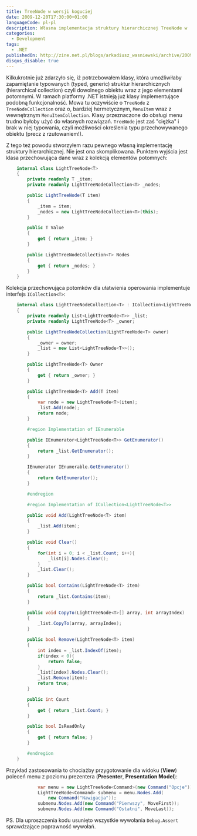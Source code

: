 ```yaml
---
title: TreeNode w wersji koguciej
date: 2009-12-20T17:30:00+01:00
languageCode: pl-pl
description: Własna implementacja struktury hierarchicznej TreeNode w .NET C#
categories:
  - Development
tags:
  - .NET
publishedOn: http://zine.net.pl/blogs/arkadiusz_wasniewski/archive/2009/12/20/treenode-w-wersji-koguciej.aspx
disqus_disable: true
---
```


Kilkukrotnie już zdarzyło się, iż potrzebowałem klasy, która umożliwiłaby zapamiętanie typowanych (typed, generic) struktur hierarchicznych (hierarchical collection) czyli dowolnego obiektu wraz z jego elementami potomnymi. W ramach platformy .NET istnieją już klasy implementujące podobną funkcjonalność. Mowa tu oczywiście o `TreeNode` z `TreeNodeCollection` oraz o, bardziej hermetycznym, `MenuItem` wraz z wewnętrznym `MenuItemCollection`. Klasy przeznaczone do obsługi menu trudno byłoby użyć do własnych rozwiązań. `TreeNode` jest zaś "ciężka" i brak w niej typowania, czyli możliwości określenia typu przechowywanego obiektu (precz z rzutowaniem!).

Z tego też powodu stworzyłem razu pewnego własną implementację struktury hierarchicznej. Nie jest ona skomplikowana. Punktem wyjścia jest klasa przechowująca dane wraz z kolekcją elementów potomnych:

```csharp
    internal class LightTreeNode<T>
    {
        private readonly T _item;
        private readonly LightTreeNodeCollection<T> _nodes;

        public LightTreeNode(T item)
        {
            _item = item;
            _nodes = new LightTreeNodeCollection<T>(this);
        }

        public T Value
        {
            get { return _item; }
        }

        public LightTreeNodeCollection<T> Nodes
        {
            get { return _nodes; }
        }
    }
```

Kolekcja przechowująca potomków dla ułatwienia operowania implementuje interfejs `ICollection<T>`:

```csharp
    internal class LightTreeNodeCollection<T> : ICollection<LightTreeNode<T>>
    {
        private readonly List<LightTreeNode<T>> _list;
        private readonly LightTreeNode<T> _owner;

        public LightTreeNodeCollection(LightTreeNode<T> owner)
        {
            _owner = owner;
            _list = new List<LightTreeNode<T>>();
        }

        public LightTreeNode<T> Owner
        {
            get { return _owner; }
        }

        public LightTreeNode<T> Add(T item)
        {
            var node = new LightTreeNode<T>(item);
            _list.Add(node);
            return node;
        }

        #region Implementation of IEnumerable

        public IEnumerator<LightTreeNode<T>> GetEnumerator()
        {
            return _list.GetEnumerator();
        }

        IEnumerator IEnumerable.GetEnumerator()
        {
            return GetEnumerator();
        }

        #endregion

        #region Implementation of ICollection<LightTreeNode<T>>

        public void Add(LightTreeNode<T> item)
        {
            _list.Add(item);
        }

        public void Clear()
        {
            for(int i = 0; i < _list.Count; i++){
                _list[i].Nodes.Clear();
            }
            _list.Clear();
        }

        public bool Contains(LightTreeNode<T> item)
        {
            return _list.Contains(item);
        }

        public void CopyTo(LightTreeNode<T>[] array, int arrayIndex)
        {
            _list.CopyTo(array, arrayIndex);
        }

        public bool Remove(LightTreeNode<T> item)
        {
            int index = _list.IndexOf(item);
            if(index < 0){
                return false;
            }
            _list[index].Nodes.Clear();
            _list.Remove(item);
            return true;
        }

        public int Count
        {
            get { return _list.Count; }
        }

        public bool IsReadOnly
        {
            get { return false; }
        }

        #endregion
    }
```

Przykład zastosowania to chociażby przygotowanie dla widoku (**View**) poleceń menu z poziomu prezentera (**Presenter**, **Presentation Model**):

```csharp
            var menu = new LightTreeNode<Command>(new Command("Opcje"));
            LightTreeNode<Command> submenu = menu.Nodes.Add(
                new Command("Nawigacja"));
            submenu.Nodes.Add(new Command("Pierwszy", MoveFirst));
            submenu.Nodes.Add(new Command("Ostatni", MoveLast));
```

PS. Dla uproszczenia kodu usunięto wszystkie wywołania `Debug.Assert` sprawdzające poprawność wywołań.